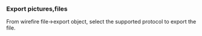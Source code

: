 ### Export pictures,files
From wirefire file->export object, select the supported protocol to export the file.
